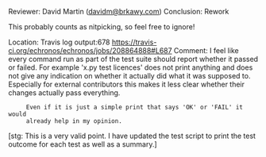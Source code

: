 Reviewer: David Martin (davidm@brkawy.com)
Conclusion: Rework

This probably counts as nitpicking, so feel free to ignore!

Location: Travis log output:678
          https://travis-ci.org/echronos/echronos/jobs/208864888#L687
Comment: I feel like every command run as part of the test suite should report
         whether it passed or failed.
         For example 'x.py test licences' does not print anything and does not
         give any indication on whether it actually did what it was supposed to.
         Especially for external contributors this makes it less clear whether
         their changes actually pass everything.

         Even if it is just a simple print that says 'OK' or 'FAIL' it would
         already help in my opinion.

[stg: This is a very valid point.
I have updated the test script to print the test outcome for each test as well as a summary.]
